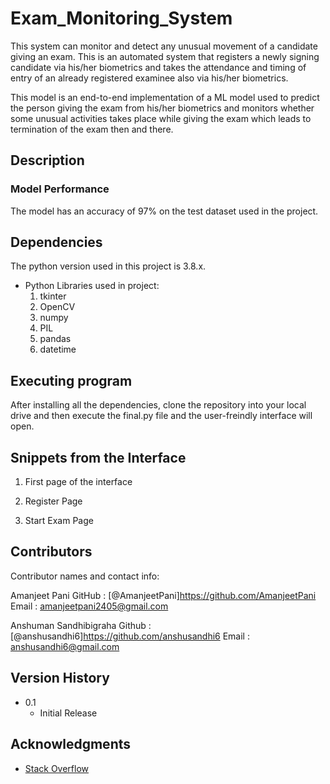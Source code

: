 # Exam_Monitoring_System

This system can monitor and detect any unusual movement of a candidate giving an exam. This is an automated system that registers a newly signing candidate via his/her biometrics and takes the attendance and timing of entry of an already registered examinee also via his/her biometrics. 

This model is an end-to-end implementation of a ML model used to predict the person giving the exam from his/her biometrics and monitors whether some unusual activities takes place while giving the exam which leads to termination of the exam then and there.

##  Description


### Model Performance

The model has an accuracy of 97% on the test dataset used in the project.

## Dependencies

The python version used in this project is 3.8.x.
* Python Libraries used in project:
    1. tkinter
    2. OpenCV
    3. numpy
    4. PIL
    5. pandas
    6. datetime

## Executing program

After installing all the dependencies, clone the repository into your local drive and then execute the final.py file and the user-freindly interface will open.

## Snippets from the Interface

1. First page of the interface
![]()

2. Register Page 
![]()

3. Start Exam Page
![]()

## Contributors

Contributor names and contact info:

Amanjeet Pani
GitHub : [@AmanjeetPani]https://github.com/AmanjeetPani
Email : amanjeetpani2405@gmail.com

Anshuman Sandhibigraha
Github : [@anshusandhi6]https://github.com/anshusandhi6
Email : anshusandhi6@gmail.com

## Version History

* 0.1
    * Initial Release

## Acknowledgments

* [Stack Overflow](https://stackoverflow.com)
